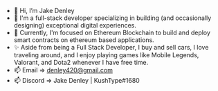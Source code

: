 - 👋 Hi, I’m Jake Denley
- 👀 I'm a full-stack developer specializing in building (and occasionally designing) exceptional digital experiences.
- 🌱 Currently, I'm focused on Ethereum Blockchain to build and deploy smart contracts on ethereum based applications.
- ✨ Aside from being a Full Stack Developer, I buy and sell cars, I love traveling around, and I enjoy playing games like Mobile Legends, Valorant, and Dota2 whenever I have free time.
- 📫 Email => denley420@gmail.com
- 📫 Discord => Jake Denley | KushType#1680
